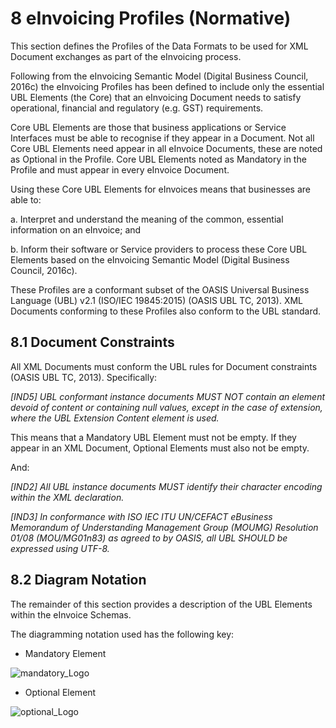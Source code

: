 # 8 eInvoicing Profiles (Normative) 

This section defines the Profiles of the Data Formats to be used for XML Document exchanges as part of the eInvoicing process. 

Following from the eInvoicing Semantic Model (Digital Business Council, 2016c) the eInvoicing Profiles has been defined to include only the essential UBL Elements (the Core) that an eInvoicing Document needs to satisfy operational, financial and regulatory (e.g. GST) requirements. 

Core UBL Elements are those that business applications or Service Interfaces must be able to recognise if they appear in a Document. Not all Core UBL Elements need appear in all eInvoice Documents, these are noted as Optional in the Profile. Core UBL Elements noted as Mandatory in the Profile and must appear in every eInvoice Document. 

Using these Core UBL Elements for eInvoices means that businesses are able to: 

  a. Interpret and understand the meaning of the common, essential information on an eInvoice; and 

  b. Inform their software or Service providers to process these Core UBL Elements based on the eInvoicing Semantic Model (Digital Business Council, 2016c). 
  
These Profiles are a conformant subset of the OASIS Universal Business Language (UBL) v2.1 (ISO/IEC 19845:2015) (OASIS UBL TC, 2013). XML Documents conforming to these Profiles also conform to the UBL standard. 

## 8.1 Document Constraints 

All XML Documents must conform the UBL rules for Document constraints (OASIS UBL TC, 2013). Specifically: 

*[IND5] UBL conformant instance documents MUST NOT contain an element devoid of content or containing null values, except in the case of extension, where the UBL Extension Content element is used.*

This means that a Mandatory UBL Element must not be empty. If they appear in an XML Document, Optional Elements must also not be empty. 

And: 

*[IND2] All UBL instance documents MUST identify their character encoding within the XML declaration.*

*[IND3] In conformance with ISO IEC ITU UN/CEFACT eBusiness Memorandum of Understanding Management Group (MOUMG) Resolution 01/08 (MOU/MG01n83) as agreed to by OASIS, all UBL SHOULD be expressed using UTF-8.*


## 8.2 Diagram Notation 

The remainder of this section provides a description of the UBL Elements within the eInvoice Schemas. 

The diagramming notation used has the following key: 

- Mandatory Element 

![mandatory_Logo](/images/mandatory.PNG)

- Optional Element 

![optional_Logo](/images/optional.PNG )





